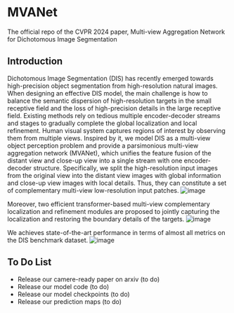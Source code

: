 # MVANet
The official repo of the CVPR 2024 paper, Multi-view Aggregation Network for Dichotomous Image Segmentation

## Introduction
Dichotomous Image Segmentation (DIS) has recently emerged towards high-precision object segmentation from high-resolution natural images. When designing an effective DIS model, the main challenge is how to balance the semantic dispersion of high-resolution targets in the small receptive field and the loss of high-precision details in the large receptive field. Existing methods rely on tedious multiple encoder-decoder streams and stages to gradually complete the global localization and local refinement. Human visual system captures regions of interest by observing them from multiple views. Inspired by it, we model DIS as a multi-view object perception problem and provide a parsimonious multi-view aggregation network (MVANet), which unifies the feature fusion of the distant view and close-up view into a single stream with one encoder-decoder structure. Specifically, we split the high-resolution input images from the original view into the distant view images with global information and close-up view images with local details. Thus, they can constitute a set of complementary multi-view low-resolution input patches.
![image](https://github.com/qianyu-dlut/MVANet/assets/73575386/2cff2cc2-ca24-469b-98ab-ed2585329609)

Moreover, two efficient transformer-based multi-view complementary localization and refinement modules are proposed to jointly capturing the localization and restoring the boundary details of the targets. 
![image](https://github.com/qianyu-dlut/MVANet/assets/73575386/14c3e234-bdfe-49a5-a5ed-c82cc776d947)

We achieves state-of-the-art performance in terms of almost all metrics on the DIS benchmark dataset. 
![image](https://github.com/qianyu-dlut/MVANet/assets/73575386/6f3c0c1b-6cc2-4f0d-b563-7dc0c9050a52)



## To Do List
- Release our camere-ready paper on arxiv (to do)
- Release our model code (to do)
- Release our model checkpoints (to do)
- Release our prediction maps (to do)


